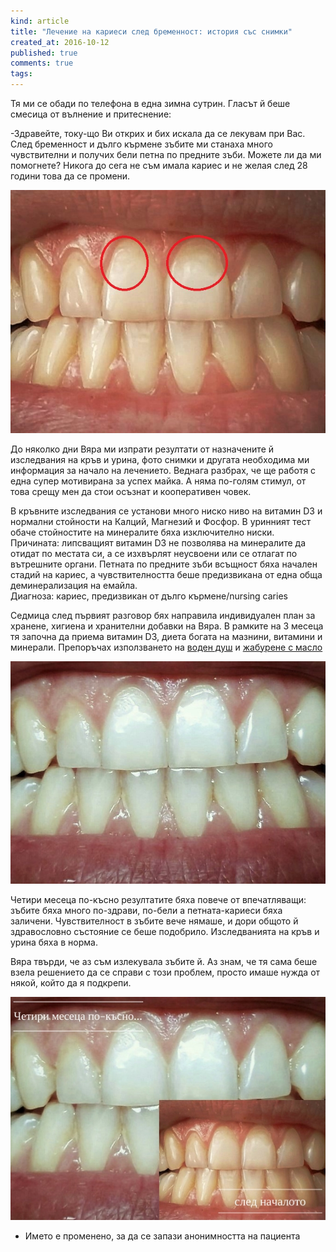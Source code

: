 ```yaml
---
kind: article
title: "Лечение на кариеси след бременност: история със снимки"
created_at: 2016-10-12
published: true
comments: true
tags:
--- 
```

Тя ми се обади по телефона в една зимна сутрин. Гласът й беше смесица от вълнение и притеснение:<br />

-Здравейте, току-що Ви открих и бих искала да се лекувам при Вас. След бременност и дълго кърмене зъбите ми станаха много чувствителни и получих бели петна по предните зъби. Можете ли да ми помогнете? Никога до сега не съм имала кариес и не желая след 28 години това да се промени.<br />

![Nursing caries](/images/posts/Preg1.jpg)

До няколко дни Вяра ми изпрати резултати от назначените й изследвания на кръв и урина, фото снимки и другата необходима ми информация за начало на лечението. Веднага разбрах, че ще работя с една супер мотивирана за успех майка. А няма по-голям стимул, от това срещу мен да стои осъзнат и кооперативен човек.<br />

<!-- more -->

В кръвните изследвания се установи много ниско ниво на витамин D3 и нормални стойности на Калций, Магнезий и Фосфор. В уринният тест обаче стойностите на минералите бяха изключително ниски. Причината: липсващият витамин D3 не позволява на минералите да отидат по местата си, а се изхвърлят неусвоени или се отлагат по вътрешните органи.
Петната по предните зъби всъщност бяха начален стадий на кариес, а чувствителността беше предизвикана от една обща деминерализация на емайла.<br />
Диагноза: кариес, предизвикан от дълго кърмене/nursing caries<br />

Седмица след първият разговор бях направила индивидуален план за хранене, хигиена и хранителни добавки на Вяра. В рамките на 3 месеца тя започна да приема витамин D3, диета богата на мазнини, витамини и минерали. Препоръчах използването на [воден душ](http://amzn.to/2enBCYD)
и [жабурене с масло](http://www.bezkaries.com/blog/2016-08-03-%D0%B6%D0%B0%D0%B1%D1%83%D1%80%D0%B5%D0%BD%D0%B5-%D1%81-%D0%BC%D0%B0%D1%81%D0%BB%D0%BE/)

![Nursing caries2](/images/posts/Preg2.jpg)

Четири месеца по-късно резултатите бяха повече от впечатляващи: зъбите бяха много по-здрави, по-бели а петната-кариеси бяха заличени. Чувствителност в зъбите вече нямаше, и дори общото й здравословно състояние се беше подобрило. Изследванията на кръв и урина бяха в норма.<br />

Вяра твърди, че аз съм излекувала зъбите й. Аз знам, че тя сама беше взела решението да се справи с този проблем, просто имаше нужда от някой, който да я подкрепи.

![Nursing caries](/images/posts/Preg3.jpg)

* Името е променено, за да се запази анонимността на пациента

